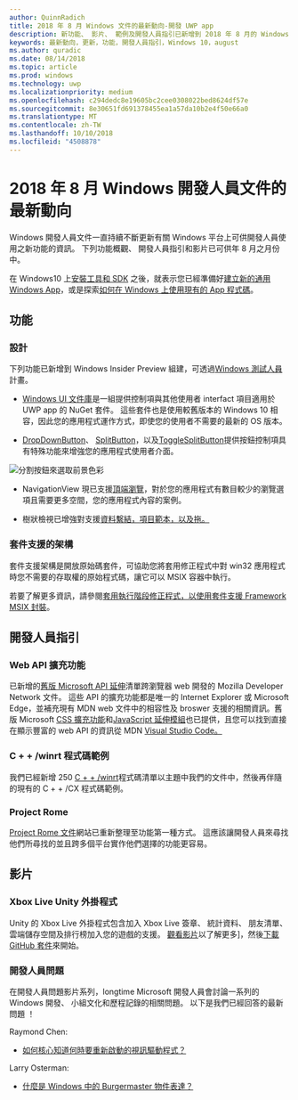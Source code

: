 ```yaml
---
author: QuinnRadich
title: 2018 年 8 月 Windows 文件的最新動向-開發 UWP app
description: 新功能、 影片、 範例及開發人員指引已新增到 2018 年 8 月的 Windows 10 開發人員文件。
keywords: 最新動向，更新，功能，開發人員指引，Windows 10，august
ms.author: quradic
ms.date: 08/14/2018
ms.topic: article
ms.prod: windows
ms.technology: uwp
ms.localizationpriority: medium
ms.openlocfilehash: c294dedc8e19605bc2cee0308022bed8624df57e
ms.sourcegitcommit: 8e30651fd691378455ea1a57da10b2e4f50e66a0
ms.translationtype: MT
ms.contentlocale: zh-TW
ms.lasthandoff: 10/10/2018
ms.locfileid: "4508878"
---
```

# <a name="whats-new-in-the-windows-developer-docs-in-august-2018"></a>2018 年 8 月 Windows 開發人員文件的最新動向

Windows 開發人員文件一直持續不斷更新有關 Windows 平台上可供開發人員使用之新功能的資訊。 下列功能概觀、 開發人員指引和影片已可供年 8 月之月份中。

在 Windows10 上[安裝工具和 SDK](http://go.microsoft.com/fwlink/?LinkId=821431) 之後，就表示您已經準備好[建立新的通用 Windows App](../get-started/create-uwp-apps.md)，或是探索[如何在 Windows 上使用現有的 App 程式碼](../porting/index.md)。

## <a name="features"></a>功能

### <a name="design"></a>設計

下列功能已新增到 Windows Insider Preview 組建，可透過[Windows 測試人員](https://insider.windows.com/)計畫。

* [Windows UI 文件庫](https://aka.ms/winui-docs)是一組提供控制項與其他使用者 interfact 項目適用於 UWP app 的 NuGet 套件。 這些套件也是使用較舊版本的 Windows 10 相容，因此您的應用程式運作方式，即使您的使用者不需要的最新的 OS 版本。

* [DropDownButton](../design/controls-and-patterns/buttons.md#create-a-drop-down-button)、 [SplitButton](../design/controls-and-patterns/buttons.md#create-a-split-button)，以及[ToggleSplitButton](../design/controls-and-patterns/buttons.md#create-a-toggle-split-button)提供按鈕控制項具有特殊功能來增強您的應用程式使用者介面。

![分割按鈕來選取前景色彩](../design/controls-and-patterns/images/split-button-rtb.png)

* NavigationView 現已支援[頂端瀏覽](../design/controls-and-patterns/navigationview.md)，對於您的應用程式有數目較少的瀏覽選項且需要更多空間，您的應用程式內容的案例。

* 樹狀檢視已增強對支援[資料繫結，項目範本，以及拖。](../design/controls-and-patterns/tree-view.md)

### <a name="package-support-framework"></a>套件支援的架構

套件支援架構是開放原始碼套件，可協助您將套用修正程式中對 win32 應用程式時您不需要的存取權的原始程式碼，讓它可以 MSIX 容器中執行。

若要了解更多資訊，請參閱[套用執行階段修正程式，以使用套件支援 Framework MSIX 封裝](../porting/package-support-framework.md)。

## <a name="developer-guidance"></a>開發人員指引

### <a name="web-api-extensions"></a>Web API 擴充功能

已新增的[舊版 Microsoft API 延伸](https://developer.mozilla.org/docs/Web/API/Microsoft_API_extensions)清單跨瀏覽器 web 開發的 Mozilla Developer Network 文件。 這些 API 的擴充功能都是唯一的 Internet Explorer 或 Microsoft Edge，並補充現有 MDN web 文件中的相容性及 broswer 支援的相關資訊。舊版 Microsoft [CSS 擴充功能](https://developer.mozilla.org/docs/Web/CSS/Microsoft_Extensions)和[JavaScript 延伸模組](https://developer.mozilla.org/docs/Web/JavaScript/Microsoft_JavaScript_extensions)也已提供，且您可以找到直接在顯示豐富的 web API 的資訊從 MDN [Visual Studio Code。](https://code.visualstudio.com/updates/v1_25#_new-css-pseudo-selectors-and-pseudo-elements-from-mdn)

### <a name="cwinrt-code-examples"></a>C + + /winrt 程式碼範例

我們已經新增 250 [C + + /winrt](../cpp-and-winrt-apis/index.md)程式碼清單以主題中我們的文件中，然後再伴隨的現有的 C + + /CX 程式碼範例。

### <a name="project-rome"></a>Project Rome

[Project Rome 文件](https://docs.microsoft.com/windows/project-rome/)網站已重新整理至功能第一種方式。 這應該讓開發人員來尋找他們所尋找的並且跨多個平台實作他們選擇的功能更容易。

## <a name="videos"></a>影片

### <a name="xbox-live-unity-plugin"></a>Xbox Live Unity 外掛程式

Unity 的 Xbox Live 外掛程式包含加入 Xbox Live 簽章、 統計資料、 朋友清單、 雲端儲存空間及排行榜加入您的遊戲的支援。 [觀看影片](https://youtu.be/fVQZ-YgwNpY)以了解更多]，然後[下載 GitHub 套件](https://aka.ms/UnityPlugin)來開始。

### <a name="one-dev-question"></a>開發人員問題

在開發人員問題影片系列，longtime Microsoft 開發人員會討論一系列的 Windows 開發、 小組文化和歷程記錄的相關問題。 以下是我們已經回答的最新問題 ！

Raymond Chen:

* [如何核心知道何時要重新啟動的視訊驅動程式？](https://youtu.be/3SNAdyO1l5c)

Larry Osterman:

* [什麼是 Windows 中的 Burgermaster 物件表達？](https://youtu.be/0TDSbyAIvX0)